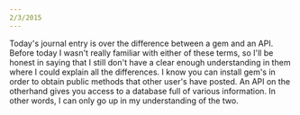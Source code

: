 ```yaml
---
2/3/2015
---
```


Today's journal entry is over the difference between a gem and an API. Before today I wasn't really familiar with either of these terms, so I'll be honest in saying that I still don't have a clear enough understanding in them where I could explain all the differences. I know you can install gem's in order to obtain public methods that other user's have posted. An API on the otherhand gives you access to a database full of various information. In other words, I can only go up in my understanding of the two. 